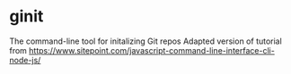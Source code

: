 # ginit
The command-line tool for initalizing Git repos
Adapted version of tutorial from https://www.sitepoint.com/javascript-command-line-interface-cli-node-js/
